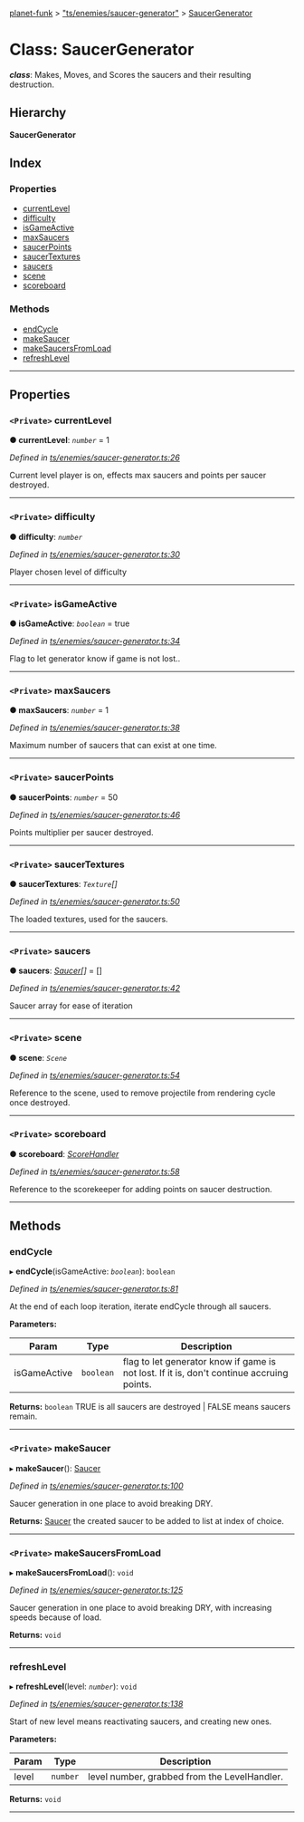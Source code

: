 [planet-funk](../README.md) > ["ts/enemies/saucer-generator"](../modules/_ts_enemies_saucer_generator_.md) > [SaucerGenerator](../classes/_ts_enemies_saucer_generator_.saucergenerator.md)

# Class: SaucerGenerator

*__class__*: Makes, Moves, and Scores the saucers and their resulting destruction.

## Hierarchy

**SaucerGenerator**

## Index

### Properties

* [currentLevel](_ts_enemies_saucer_generator_.saucergenerator.md#currentlevel)
* [difficulty](_ts_enemies_saucer_generator_.saucergenerator.md#difficulty)
* [isGameActive](_ts_enemies_saucer_generator_.saucergenerator.md#isgameactive)
* [maxSaucers](_ts_enemies_saucer_generator_.saucergenerator.md#maxsaucers)
* [saucerPoints](_ts_enemies_saucer_generator_.saucergenerator.md#saucerpoints)
* [saucerTextures](_ts_enemies_saucer_generator_.saucergenerator.md#saucertextures)
* [saucers](_ts_enemies_saucer_generator_.saucergenerator.md#saucers)
* [scene](_ts_enemies_saucer_generator_.saucergenerator.md#scene)
* [scoreboard](_ts_enemies_saucer_generator_.saucergenerator.md#scoreboard)

### Methods

* [endCycle](_ts_enemies_saucer_generator_.saucergenerator.md#endcycle)
* [makeSaucer](_ts_enemies_saucer_generator_.saucergenerator.md#makesaucer)
* [makeSaucersFromLoad](_ts_enemies_saucer_generator_.saucergenerator.md#makesaucersfromload)
* [refreshLevel](_ts_enemies_saucer_generator_.saucergenerator.md#refreshlevel)

---

## Properties

<a id="currentlevel"></a>

### `<Private>` currentLevel

**● currentLevel**: *`number`* = 1

*Defined in [ts/enemies/saucer-generator.ts:26](https://github.com/WilliamRADFunk/planet-funk/blob/7de9660/src/ts/enemies/saucer-generator.ts#L26)*

Current level player is on, effects max saucers and points per saucer destroyed.

___
<a id="difficulty"></a>

### `<Private>` difficulty

**● difficulty**: *`number`*

*Defined in [ts/enemies/saucer-generator.ts:30](https://github.com/WilliamRADFunk/planet-funk/blob/7de9660/src/ts/enemies/saucer-generator.ts#L30)*

Player chosen level of difficulty

___
<a id="isgameactive"></a>

### `<Private>` isGameActive

**● isGameActive**: *`boolean`* = true

*Defined in [ts/enemies/saucer-generator.ts:34](https://github.com/WilliamRADFunk/planet-funk/blob/7de9660/src/ts/enemies/saucer-generator.ts#L34)*

Flag to let generator know if game is not lost..

___
<a id="maxsaucers"></a>

### `<Private>` maxSaucers

**● maxSaucers**: *`number`* = 1

*Defined in [ts/enemies/saucer-generator.ts:38](https://github.com/WilliamRADFunk/planet-funk/blob/7de9660/src/ts/enemies/saucer-generator.ts#L38)*

Maximum number of saucers that can exist at one time.

___
<a id="saucerpoints"></a>

### `<Private>` saucerPoints

**● saucerPoints**: *`number`* = 50

*Defined in [ts/enemies/saucer-generator.ts:46](https://github.com/WilliamRADFunk/planet-funk/blob/7de9660/src/ts/enemies/saucer-generator.ts#L46)*

Points multiplier per saucer destroyed.

___
<a id="saucertextures"></a>

### `<Private>` saucerTextures

**● saucerTextures**: *`Texture`[]*

*Defined in [ts/enemies/saucer-generator.ts:50](https://github.com/WilliamRADFunk/planet-funk/blob/7de9660/src/ts/enemies/saucer-generator.ts#L50)*

The loaded textures, used for the saucers.

___
<a id="saucers"></a>

### `<Private>` saucers

**● saucers**: *[Saucer](_ts_enemies_saucer_.saucer.md)[]* =  []

*Defined in [ts/enemies/saucer-generator.ts:42](https://github.com/WilliamRADFunk/planet-funk/blob/7de9660/src/ts/enemies/saucer-generator.ts#L42)*

Saucer array for ease of iteration

___
<a id="scene"></a>

### `<Private>` scene

**● scene**: *`Scene`*

*Defined in [ts/enemies/saucer-generator.ts:54](https://github.com/WilliamRADFunk/planet-funk/blob/7de9660/src/ts/enemies/saucer-generator.ts#L54)*

Reference to the scene, used to remove projectile from rendering cycle once destroyed.

___
<a id="scoreboard"></a>

### `<Private>` scoreboard

**● scoreboard**: *[ScoreHandler](_ts_displays_score_handler_.scorehandler.md)*

*Defined in [ts/enemies/saucer-generator.ts:58](https://github.com/WilliamRADFunk/planet-funk/blob/7de9660/src/ts/enemies/saucer-generator.ts#L58)*

Reference to the scorekeeper for adding points on saucer destruction.

___

## Methods

<a id="endcycle"></a>

###  endCycle

▸ **endCycle**(isGameActive: *`boolean`*): `boolean`

*Defined in [ts/enemies/saucer-generator.ts:81](https://github.com/WilliamRADFunk/planet-funk/blob/7de9660/src/ts/enemies/saucer-generator.ts#L81)*

At the end of each loop iteration, iterate endCycle through all saucers.

**Parameters:**

| Param | Type | Description |
| ------ | ------ | ------ |
| isGameActive | `boolean` |  flag to let generator know if game is not lost. If it is, don't continue accruing points. |

**Returns:** `boolean`
TRUE is all saucers are destroyed | FALSE means saucers remain.

___
<a id="makesaucer"></a>

### `<Private>` makeSaucer

▸ **makeSaucer**(): [Saucer](_ts_enemies_saucer_.saucer.md)

*Defined in [ts/enemies/saucer-generator.ts:100](https://github.com/WilliamRADFunk/planet-funk/blob/7de9660/src/ts/enemies/saucer-generator.ts#L100)*

Saucer generation in one place to avoid breaking DRY.

**Returns:** [Saucer](_ts_enemies_saucer_.saucer.md)
the created saucer to be added to list at index of choice.

___
<a id="makesaucersfromload"></a>

### `<Private>` makeSaucersFromLoad

▸ **makeSaucersFromLoad**(): `void`

*Defined in [ts/enemies/saucer-generator.ts:125](https://github.com/WilliamRADFunk/planet-funk/blob/7de9660/src/ts/enemies/saucer-generator.ts#L125)*

Saucer generation in one place to avoid breaking DRY, with increasing speeds because of load.

**Returns:** `void`

___
<a id="refreshlevel"></a>

###  refreshLevel

▸ **refreshLevel**(level: *`number`*): `void`

*Defined in [ts/enemies/saucer-generator.ts:138](https://github.com/WilliamRADFunk/planet-funk/blob/7de9660/src/ts/enemies/saucer-generator.ts#L138)*

Start of new level means reactivating saucers, and creating new ones.

**Parameters:**

| Param | Type | Description |
| ------ | ------ | ------ |
| level | `number` |  level number, grabbed from the LevelHandler. |

**Returns:** `void`

___

